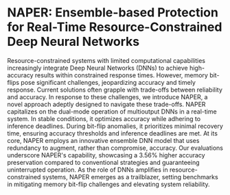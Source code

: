 # NAPER: Ensemble-based Protection for Real-Time Resource-Constrained Deep Neural Networks

Resource-constrained systems with limited computational capabilities increasingly integrate Deep Neural Networks (DNNs) to achieve high-accuracy results within constrained response times. However, memory bit-flips pose significant challenges, jeopardizing accuracy and timely response. Current solutions often grapple with trade-offs between reliability and accuracy. In response to these challenges, we introduce NAPER, a novel approach adeptly designed to navigate these trade-offs. NAPER capitalizes on the dual-mode operation of multioutput DNNs in a real-time system. In stable conditions, it optimizes accuracy while adhering to inference deadlines. During bit-flip anomalies, it prioritizes minimal recovery time, ensuring accuracy thresholds and inference deadlines are met. At its core, NAPER employs an innovative ensemble DNN model that uses redundancy to augment, rather than compromise, accuracy. Our evaluations underscore NAPER's capability, showcasing a 3.56% higher accuracy preservation compared to conventional strategies and guaranteeing uninterrupted operation. As the role of DNNs amplifies in resource-constrained systems, NAPER emerges as a trailblazer, setting benchmarks in mitigating memory bit-flip challenges and elevating system reliability.
